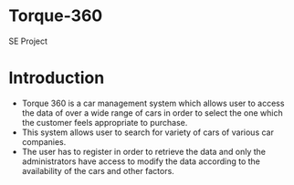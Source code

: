 # Torque-360
SE Project 
# Introduction
- Torque 360 is a car management system which allows user to access the data of over a wide range of cars in order to select the one which the customer feels appropriate to purchase.
- This system allows user to search for variety of cars of various car companies.
- The user has to register in order to retrieve the data and only the administrators have access to modify the data according to the availability of the cars and other factors.


